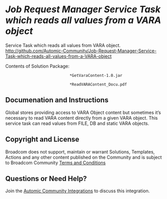 *Job Request Manager Service Task which reads all values from a VARA object*
=============


Service Task which reads all values from VARA object.
http://github.com/Automic-Community/Job-Request-Manager-Service-Task-which-reads-all-values-from-a-VARA-object

<!-- List of attached files -->
Contents of Solution Package:

						
								*GetVaraContent-1.0.jar
								
								*ReadVARAContent_Docu.pdf
								
						


Documenation and Instructions
---

<p><span>Global stores providing access to VARA Object content but sometimes it&rsquo;s necessary to read VARA content directly from a given VARA object. This service task can read values from FILE, DB and static VARA objects.</span></p>

Copyright and License
---

Broadcom does not support, maintain or warrant Solutions, Templates, Actions and any other content published on the Community and is subject to Broadcom Community [Terms and Conditions](https://community.broadcom.com/termsandconditions)


Questions or Need Help? 
---
Join the [Automic Community Integrations](https://community.broadcom.com/communities/community-home?CommunityKey=83e49dd4-b93e-464a-a343-2bb1e51c13ec) to discuss this integration.
